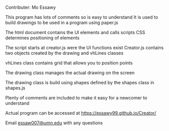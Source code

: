 Contributer:
    Mo Essawy

This program has lots of comments so is easy to understand
It is used to build drawings to be used in a program
using paper.js

The html document contains the UI elements and calls scripts
CSS determines positioning of elements

The script starts at creator.js were the UI functions exist
Creator.js contains two objects created by the drawing
and vhLines classes

vhLines class contains grid that allows you to position 
points

The drawing class manages the actual drawing on the screen

The drawing class is build using shapes defined by the shapes
class in shapes.js

Plenty of comments are included to make it easy for a newcomer
to understand

Actual program can be accessed at https://essawy99.github.io/Creator/

Email essaw007@umn.edu with any questions
